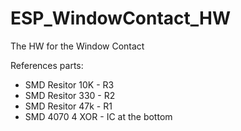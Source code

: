# ESP_WindowContact_HW
The HW for the Window Contact

References parts:

* SMD Resitor 10K - R3 
* SMD Resitor 330 - R2
* SMD Resitor 47k - R1
* SMD 4070 4 XOR - IC at the bottom
